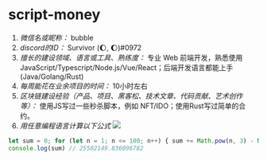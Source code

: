 # script-money

1. *微信名或昵称：* bubble
2. *discord的ID：* Survivor (🌔, 🌔)#0972
3. *擅长的建设领域、语言或工具、熟练度：* 专业 Web 前端开发，熟悉使用 JavaScript/Typescript/Node.js/Vue/React；后端开发语言都能上手(Java/Golang/Rust)
4. *每周能花在业余项目的时间：* 10小时左右
5. *区块链建设经验（产品、项目、黑客松、技术文章、代码贡献、艺术创作等）：* 使用JS写过一些秒杀脚本，例如 NFT/IDO；使用Rust写过简单的合约。
6. *用任意编程语言计算以下公式*
![](https://latex.codecogs.com/svg.image?\sum_{n=1}^{100}\left&space;(n^{3}-\sqrt[3]{n}&space;\right&space;))

```JavaScript
let sum = 0; for (let n = 1; n <= 100; n++) { sum += Math.pow(n, 3) - Math.pow(n, 1/3) }
console.log(sum) // 25502149.836096782
```
